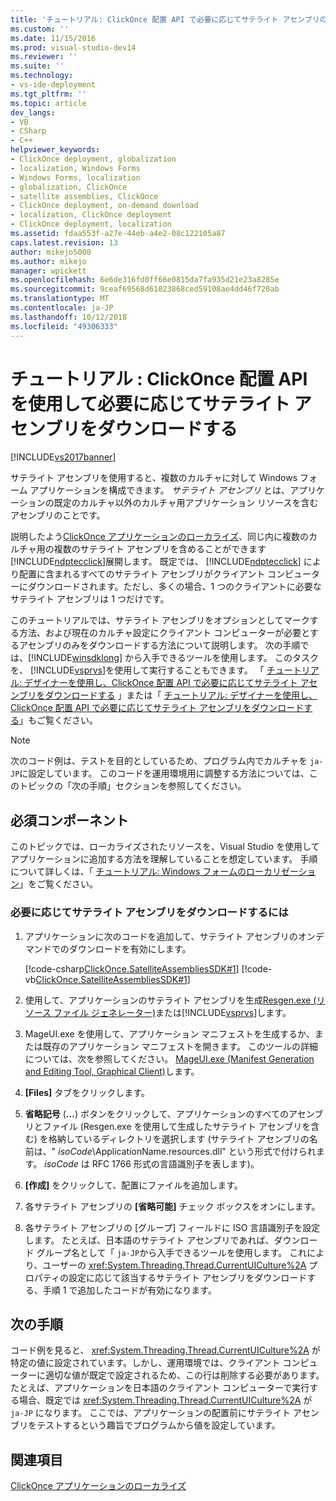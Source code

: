 ```yaml
---
title: 'チュートリアル: ClickOnce 配置 API で必要に応じてサテライト アセンブリのダウンロード |Microsoft Docs'
ms.custom: ''
ms.date: 11/15/2016
ms.prod: visual-studio-dev14
ms.reviewer: ''
ms.suite: ''
ms.technology:
- vs-ide-deployment
ms.tgt_pltfrm: ''
ms.topic: article
dev_langs:
- VB
- CSharp
- C++
helpviewer_keywords:
- ClickOnce deployment, globalization
- localization, Windows Forms
- Windows Forms, localization
- globalization, ClickOnce
- satellite assemblies, ClickOnce
- ClickOnce deployment, on-demand download
- localization, ClickOnce deployment
- ClickOnce deployment, localization
ms.assetid: fdaa553f-a27e-44eb-a4e2-08c122105a87
caps.latest.revision: 13
author: mikejo5000
ms.author: mikejo
manager: wpickett
ms.openlocfilehash: 6e6de316fd0ff66e0815da7fa935d21e23a8285e
ms.sourcegitcommit: 9ceaf69568d61023868ced59108ae4dd46f720ab
ms.translationtype: MT
ms.contentlocale: ja-JP
ms.lasthandoff: 10/12/2018
ms.locfileid: "49306333"
---
```

# <a name="walkthrough-downloading-satellite-assemblies-on-demand-with-the-clickonce-deployment-api"></a>チュートリアル : ClickOnce 配置 API を使用して必要に応じてサテライト アセンブリをダウンロードする
[!INCLUDE[vs2017banner](../includes/vs2017banner.md)]

サテライト アセンブリを使用すると、複数のカルチャに対して Windows フォーム アプリケーションを構成できます。 *サテライト アセンブリ* とは、アプリケーションの既定のカルチャ以外のカルチャ用アプリケーション リソースを含むアセンブリのことです。  
  
 説明したよう[ClickOnce アプリケーションのローカライズ](../deployment/localizing-clickonce-applications.md)、同じ内に複数のカルチャ用の複数のサテライト アセンブリを含めることができます[!INCLUDE[ndptecclick](../includes/ndptecclick-md.md)]展開します。 既定では、 [!INCLUDE[ndptecclick](../includes/ndptecclick-md.md)] により配置に含まれるすべてのサテライト アセンブリがクライアント コンピューターにダウンロードされます。ただし、多くの場合、1 つのクライアントに必要なサテライト アセンブリは 1 つだけです。  
  
 このチュートリアルでは、サテライト アセンブリをオプションとしてマークする方法、および現在のカルチャ設定にクライアント コンピューターが必要とするアセンブリのみをダウンロードする方法について説明します。 次の手順では、[!INCLUDE[winsdklong](../includes/winsdklong-md.md)] から入手できるツールを使用します。 このタスクを、 [!INCLUDE[vsprvs](../includes/vsprvs-md.md)]を使用して実行することもできます。  「 [チュートリアル: デザイナーを使用し、ClickOnce 配置 API で必要に応じてサテライト アセンブリをダウンロードする](http://msdn.microsoft.com/library/ms366788\(v=vs.110\)) 」または「 [チュートリアル: デザイナーを使用し、ClickOnce 配置 API で必要に応じてサテライト アセンブリをダウンロードする](http://msdn.microsoft.com/library/ms366788\(v=vs.120\))」もご覧ください。  
  
> [!NOTE]
>  次のコード例は、テストを目的としているため、プログラム内でカルチャを `ja-JP`に設定しています。 このコードを運用環境用に調整する方法については、このトピックの「次の手順」セクションを参照してください。  
  
## <a name="prerequisites"></a>必須コンポーネント  
 このトピックでは、ローカライズされたリソースを、Visual Studio を使用してアプリケーションに追加する方法を理解していることを想定しています。 手順について詳しくは、「 [チュートリアル: Windows フォームのローカリゼーション](https://msdn.microsoft.com/library/vstudio/y99d1cd3\(v=vs.100\).aspx)」をご覧ください。  
  
### <a name="to-download-satellite-assemblies-on-demand"></a>必要に応じてサテライト アセンブリをダウンロードするには  
  
1.  アプリケーションに次のコードを追加して、サテライト アセンブリのオンデマンドでのダウンロードを有効にします。  
  
     [!code-csharp[ClickOnce.SatelliteAssembliesSDK#1](../snippets/csharp/VS_Snippets_Winforms/ClickOnce.SatelliteAssembliesSDK/CS/Program.cs#1)]
     [!code-vb[ClickOnce.SatelliteAssembliesSDK#1](../snippets/visualbasic/VS_Snippets_Winforms/ClickOnce.SatelliteAssembliesSDK/VB/Form1.vb#1)]  
  
2.  使用して、アプリケーションのサテライト アセンブリを生成[Resgen.exe (リソース ファイル ジェネレーター)](http://msdn.microsoft.com/library/8ef159de-b660-4bec-9213-c3fbc4d1c6f4)または[!INCLUDE[vsprvs](../includes/vsprvs-md.md)]します。  
  
3.  MageUI.exe を使用して、アプリケーション マニフェストを生成するか、または既存のアプリケーション マニフェストを開きます。 このツールの詳細については、次を参照してください。 [MageUI.exe (Manifest Generation and Editing Tool, Graphical Client)](http://msdn.microsoft.com/library/f9e130a6-8117-49c4-839c-c988f641dc14)します。  
  
4.  **[Files]** タブをクリックします。  
  
5.  **省略記号** (**...**) ボタンをクリックして、アプリケーションのすべてのアセンブリとファイル (Resgen.exe を使用して生成したサテライト アセンブリを含む) を格納しているディレクトリを選択します (サテライト アセンブリの名前は、" *isoCode*\ApplicationName.resources.dll" という形式で付けられます。 *isoCode* は RFC 1766 形式の言語識別子を表します)。  
  
6.  **[作成]** をクリックして、配置にファイルを追加します。  
  
7.  各サテライト アセンブリの **[省略可能]** チェック ボックスをオンにします。  
  
8.  各サテライト アセンブリの [グループ] フィールドに ISO 言語識別子を設定します。 たとえば、日本語のサテライト アセンブリであれば、ダウンロード グループ名として「 `ja-JP`から入手できるツールを使用します。 これにより、ユーザーの <xref:System.Threading.Thread.CurrentUICulture%2A> プロパティの設定に応じて該当するサテライト アセンブリをダウンロードする、手順 1 で追加したコードが有効になります。  
  
## <a name="next-steps"></a>次の手順  
 コード例を見ると、 <xref:System.Threading.Thread.CurrentUICulture%2A> が特定の値に設定されています。しかし、運用環境では、クライアント コンピューターに適切な値が既定で設定されるため、この行は削除する必要があります。 たとえば、アプリケーションを日本語のクライアント コンピューターで実行する場合、既定では <xref:System.Threading.Thread.CurrentUICulture%2A> が `ja-JP` になります。 ここでは、アプリケーションの配置前にサテライト アセンブリをテストするという趣旨でプログラムから値を設定しています。  
  
## <a name="see-also"></a>関連項目  
 [ClickOnce アプリケーションのローカライズ](../deployment/localizing-clickonce-applications.md)



